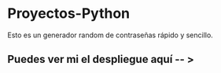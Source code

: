 # Proyectos-Python

Esto es un generador random de contraseñas rápido y sencillo.
## Puedes ver mi el despliegue aquí -- >